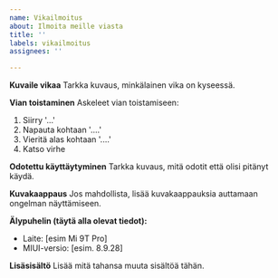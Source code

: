 ```yaml
---
name: Vikailmoitus
about: Ilmoita meille viasta
title: ''
labels: vikailmoitus
assignees: ''

---
```


**Kuvaile vikaa**
Tarkka kuvaus, minkälainen vika on kyseessä.

**Vian toistaminen**
Askeleet vian toistamiseen:
1. Siirry '...'
2. Napauta kohtaan '....'
3. Vieritä alas kohtaan '....'
4. Katso virhe

**Odotettu käyttäytyminen**
Tarkka kuvaus, mitä odotit että olisi pitänyt käydä.

**Kuvakaappaus**
Jos mahdollista, lisää kuvakaappauksia auttamaan ongelman näyttämiseen.

**Älypuhelin (täytä alla olevat tiedot):**
 - Laite: [esim Mi 9T Pro]
 - MIUI-versio: [esim. 8.9.28]

**Lisäsisältö**
Lisää mitä tahansa muuta sisältöä tähän.
